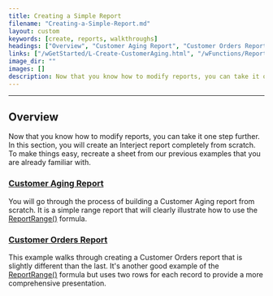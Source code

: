 ```yaml
---
title: Creating a Simple Report
filename: "Creating-a-Simple-Report.md"
layout: custom
keywords: [create, reports, walkthroughs]
headings: ["Overview", "Customer Aging Report", "Customer Orders Report"]
links: ["/wGetStarted/L-Create-CustomerAging.html", "/wFunctions/ReportRange.html", "/wGetStarted/L-Create-CustomerOrders.html", "/wFunctions/ReportRange.html"]
image_dir: ""
images: []
description: Now that you know how to modify reports, you can take it one step further. In this section, you will create an Interject report completely from scratch. To make things easy, recreate a sheet from our previous examples that you are already familiar with. 
---
```

* * *

##  Overview

Now that you know how to modify reports, you can take it one step further. In this section, you will create an Interject report completely from scratch. To make things easy, recreate a sheet from our previous examples that you are already familiar with. 

### [Customer Aging Report](/wGetStarted/L-Create-CustomerAging.html)

You will go through the process of building a Customer Aging report from scratch. It is a simple range report that will clearly illustrate how to use the  [ReportRange()](/wFunctions/ReportRange.html) formula. 

### [Customer Orders Report](/wGetStarted/L-Create-CustomerOrders.html)

This example walks through creating a Customer Orders report that is slightly different than the last. It's another good example of  the  [ReportRange()](/wFunctions/ReportRange.html) formula but uses two rows for each record to provide a more comprehensive presentation. 

